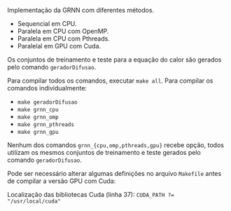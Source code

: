 Implementação da GRNN com diferentes métodos.

* Sequencial em CPU.
* Paralela em CPU com OpenMP.
* Paralela em CPU com Pthreads.
* Paralelal em GPU com Cuda.

Os conjuntos de treinamento e teste para a equação do calor são gerados pelo comando `geradorDifusao`.

Para compilar todos os comandos, executar `make all`. Para compilar os comandos individualmente:

* `make geradorDifusao`
* `make grnn_cpu`
* `make grnn_omp`
* `make grnn_pthreads`
* `make grnn_gpu`

Nenhum dos comandos `grnn_{cpu,omp,pthreads,gpu}` recebe opção, todos utilizam os mesmos conjuntos de treinamento e teste gerados pelo comando `geradorDifusao`.

Pode ser necessário alterar algumas definições no arquivo `Makefile` antes de compilar a versão GPU com Cuda:

Localização das bibliotecas Cuda (linha 37): `CUDA_PATH ?= "/usr/local/cuda"`
